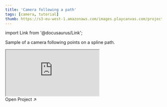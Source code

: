 ```yaml
---
title: 'Camera following a path'
tags: [camera, tutorial]
thumb: https://s3-eu-west-1.amazonaws.com/images.playcanvas.com/projects/12/438429/66E9AF-image-75.jpg
---
```


import Link from '@docusaurus/Link';

Sample of a camera following points on a spline path.

<div className="iframe-container">
    <iframe src="https://playcanv.as/p/LuNJjRCr/" title="Camera following a path" allow="camera; microphone; xr-spatial-tracking; fullscreen" allowfullscreen></iframe>
</div>

<Link to='https://playcanvas.com/project/438429/'>Open Project ↗</Link>
